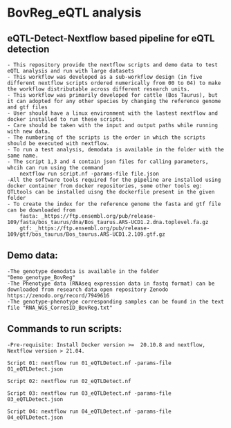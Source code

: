 # BovReg_eQTL analysis 

## eQTL-Detect-Nextflow based pipeline for eQTL detection 
	- This repository provide the nextflow scripts and demo data to test eQTL analysis and run with large datasets
	- This workflow was developed as a sub-workflow design (in five different nextflow scripts ordered numerically from 00 to 04) to make the workflow distributable across different research units.
	- This workflow was primarily developed for cattle (Bos Taurus), but it can adopted for any other species by changing the reference genome and gtf files
	- User should have a linux environment with the lastest nextflow and docker installed to run these scripts.
	- Care should be taken with the input and output paths while running with new data.
	- The numbering of the scripts is the order in which the scripts should be executed with nextflow.
	- To run a test analysis, demodata is available in the folder with the same name.
	- The script 1,3 and 4 contain json files for calling parameters, whcih can run using the command 
        nextflow run script.nf -params-file file.json 
	-All the software tools required for the pipeline are installed using docker container from docker repositories, some other tools eg: QTLtools can be installed uisng the dockerfile present in the given folder
	- To create the index for the reference genome the fasta and gtf file can be downloaded from
		fasta: _https://ftp.ensembl.org/pub/release-109/fasta/bos_taurus/dna/Bos_taurus.ARS-UCD1.2.dna.toplevel.fa.gz
		gtf: _https://ftp.ensembl.org/pub/release-109/gtf/bos_taurus/Bos_taurus.ARS-UCD1.2.109.gtf.gz

## Demo data:
	-The genotype demodata is available in the folder "Demo_genotype_BovReg"
	-The Phenotype data (RNAseq expression data in fastq format) can be downloaded from research data open repository Zenodo  https://zenodo.org/record/7949616
	-The genotype-phenotype corresponding samples can be found in the text file "RNA_WGS_CorresID_BovReg.txt"

## Commands to run scripts:
    -Pre-requisite: Install Docker version >=  20.10.8 and nextflow, Nextflow version > 21.04. 

 	Script 01: nextflow run 01_eQTLDetect.nf -params-file 01_eQTLDetect.json

	Script 02: nextflow run 02_eQTLDetect.nf 

 	Script 03: nextflow run 03_eQTLDetect.nf -params-file 03_eQTLDetect.json

 	Script 04: nextflow run 04_eQTLDetect.nf -params-file 04_eQTLDetect.json

 
